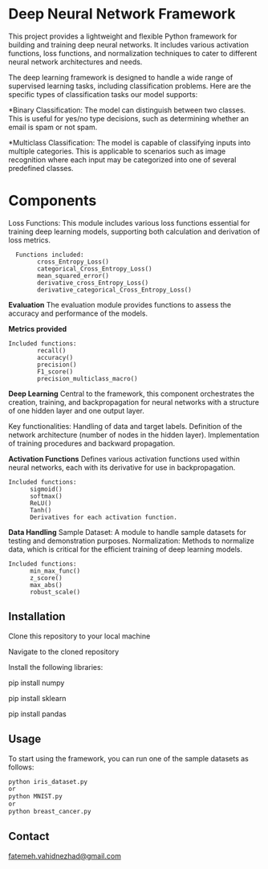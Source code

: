 # Deep Neural Network Framework

This project provides a lightweight and flexible Python framework for building and training deep neural networks.
It includes various activation functions, loss functions, and normalization techniques to cater to different neural network architectures and needs.

The deep learning framework is designed to handle a wide range of supervised learning tasks, including classification problems. Here are the specific types of classification tasks our model supports:

*Binary Classification: The model can distinguish between two classes. This is useful for yes/no type decisions, such as determining whether an email is spam or not spam.
      
*Multiclass Classification: The model is capable of classifying inputs into multiple categories. This is applicable to scenarios such as image recognition where each input may be categorized into one of       several predefined classes.


# Components
Loss Functions:
This module includes various loss functions essential for training deep learning models, supporting both calculation and derivation of loss metrics.

      Functions included:
            cross_Entropy_Loss()
            categorical_Cross_Entropy_Loss()
            mean_squared_error()
            derivative_cross_Entropy_Loss()
            derivative_categorical_Cross_Entropy_Loss()
**Evaluation**
The evaluation module provides functions to assess the accuracy and performance of the models.

**Metrics provided**

    Included functions:
            recall()
            accuracy()
            precision()
            F1_score()
            precision_multiclass_macro()

**Deep Learning**
Central to the framework, this component orchestrates the creation, training, and backpropagation for neural networks with a structure of one hidden layer and one output layer.

Key functionalities:
Handling of data and target labels.
Definition of the network architecture (number of nodes in the hidden layer).
Implementation of training procedures and backward propagation.


**Activation Functions**
Defines various activation functions used within neural networks, each with its derivative for use in backpropagation.

    Included functions:
          sigmoid()
          softmax()
          ReLU()
          Tanh()
          Derivatives for each activation function.
    
**Data Handling**
   Sample Dataset: A module to handle sample datasets for testing and demonstration purposes.
    Normalization: Methods to normalize data, which is critical for the efficient training of deep learning models.
    
    Included functions:
          min_max_func()
          z_score()
          max_abs()
          robust_scale()

## Installation

Clone this repository to your local machine

Navigate to the cloned repository

Install the following libraries:

 pip install numpy
 
 pip install sklearn
 
 pip install pandas
 

## Usage

To start using the framework, you can run one of the sample datasets as follows:

```bash
python iris_dataset.py
or
python MNIST.py
or 
python breast_cancer.py
```

## Contact
fatemeh.vahidnezhad@gmail.com
